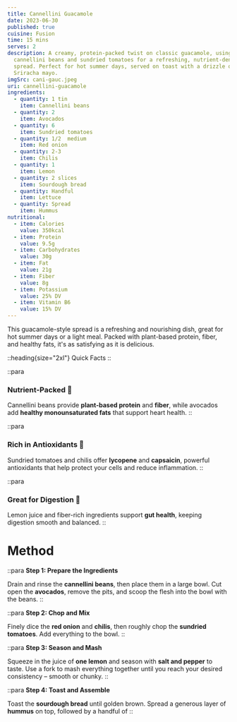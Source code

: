 ```yaml
---
title: Cannellini Guacamole
date: 2023-06-30
published: true
cuisine: Fusion
time: 15 mins
serves: 2
description: A creamy, protein-packed twist on classic guacamole, using
  cannellini beans and sundried tomatoes for a refreshing, nutrient-dense
  spread. Perfect for hot summer days, served on toast with a drizzle of
  Sriracha mayo.
imgSrc: cani-gauc.jpeg
uri: cannellini-guacamole
ingredients:
  - quantity: 1 tin
    item: Cannellini beans
  - quantity: 2
    item: Avocados
  - quantity: 6
    item: Sundried tomatoes
  - quantity: 1/2  medium
    item: Red onion
  - quantity: 2-3
    item: Chilis
  - quantity: 1
    item: Lemon
  - quantity: 2 slices
    item: Sourdough bread
  - quantity: Handful
    item: Lettuce
  - quantity: Spread
    item: Hummus
nutritional:
  - item: Calories
    value: 350kcal
  - item: Protein
    value: 9.5g
  - item: Carbohydrates
    value: 30g
  - item: Fat
    value: 21g
  - item: Fiber
    value: 8g
  - item: Potassium
    value: 25% DV
  - item: Vitamin B6
    value: 15% DV
---
```


This guacamole-style spread is a refreshing and nourishing dish, great for hot summer days or a light meal. Packed with plant-based protein, fiber, and healthy fats, it's as satisfying as it is delicious.

::heading{size="2xl"}
Quick Facts
::

::para
### **Nutrient-Packed** 🥑

Cannellini beans provide **plant-based protein** and **fiber**, while avocados add **healthy monounsaturated fats** that support heart health.
::

::para
### **Rich in Antioxidants** 🍅

Sundried tomatoes and chilis offer **lycopene** and **capsaicin**, powerful antioxidants that help protect your cells and reduce inflammation.
::

::para
### **Great for Digestion** 🥬

Lemon juice and fiber-rich ingredients support **gut health**, keeping digestion smooth and balanced.
::

# Method

::para
**Step 1: Prepare the Ingredients**

Drain and rinse the **cannellini beans**, then place them in a large bowl. Cut open the **avocados**, remove the pits, and scoop the flesh into the bowl with the beans.
::

::para
**Step 2: Chop and Mix**

Finely dice the **red onion** and **chilis**, then roughly chop the **sundried tomatoes**. Add everything to the bowl.
::

::para
**Step 3: Season and Mash**

Squeeze in the juice of **one lemon** and season with **salt and pepper** to taste. Use a fork to mash everything together until you reach your desired consistency – smooth or chunky.
::

::para
**Step 4: Toast and Assemble**

Toast the **sourdough bread** until golden brown. Spread a generous layer of **hummus** on top, followed by a handful of
::
